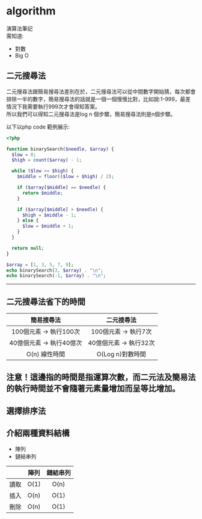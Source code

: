 # algorithm
演算法筆記 </br>
需知道:
* 對數
* Big O

## 二元搜尋法
二元搜尋法跟簡易搜尋法差別在於，二元搜尋法可以從中間數字開始猜，每次都會排除一半的數字，簡易搜尋法的話就是一個一個慢慢比對，比如說:1-999，最差情況下我需要執行999次才會得知答案。</br>
所以我們可以得知二元搜尋法是log n 個步驟，簡易搜尋法則是n個步驟。</br>

以下以php code 範例展示:

```php
<?php

function binarySearch($needle, $array) {
  $low = 0;
  $high = count($array) - 1;

  while ($low <= $high) {
    $middle = floor(($low + $high) / 2);

    if ($array[$middle] == $needle) {
      return $middle;
    }

    if ($array[$middle] > $needle) {
      $high = $middle - 1;
    } else {
      $low = $middle + 1;
    }
  }

  return null;
}

$array = [1, 3, 5, 7, 9];
echo binarySearch(3, $array) . "\n";
echo binarySearch(-1, $array) . "\n";
```
---
## 二元搜尋法省下的時間
| 簡易搜尋法        | 二元搜尋法   |
| :-------------: |:-------------:|
| 100個元素 -> 執行100次| 100個元素 -> 執行7次      |
| 40億個元素 -> 執行40億次        | 40億個元素 -> 執行32次      |
| O(n) 線性時間      | O(Log n)對數時間    |

注意！這邊指的時間是指運算次數，而二元法及簡易法的執行時間並不會隨著元素量增加而呈等比增加。
---
## 選擇排序法

## 介紹兩種資料結構
* 陣列
* 鏈結串列

|      | 陣列 | 鏈結串列 |
| :---:| :--: |:-------:|
| 讀取 | O(1)  |  O(n)  |
| 插入 | O(n)  |  O(1)  |
| 刪除 | O(n)  |  O(1)  |

